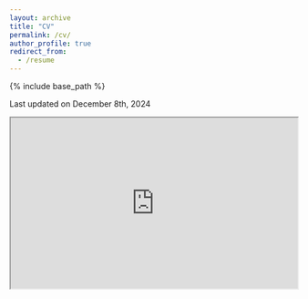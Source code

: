 ```yaml
---
layout: archive
title: "CV"
permalink: /cv/
author_profile: true
redirect_from:
  - /resume
---
```


{% include base_path %}

Last updated on December 8th, 2024

<iframe src="https://joyennn.github.io/files/resume_public_241208.pdf" width="100%" height="300px">
</iframe>

